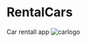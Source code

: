 # RentalCars
Car rentall app
![carlogo](https://github.com/DmytroShevchenko888/RentalCars/assets/90607873/11ec020e-c5f0-4efd-9f91-49ca5e6866f1)
